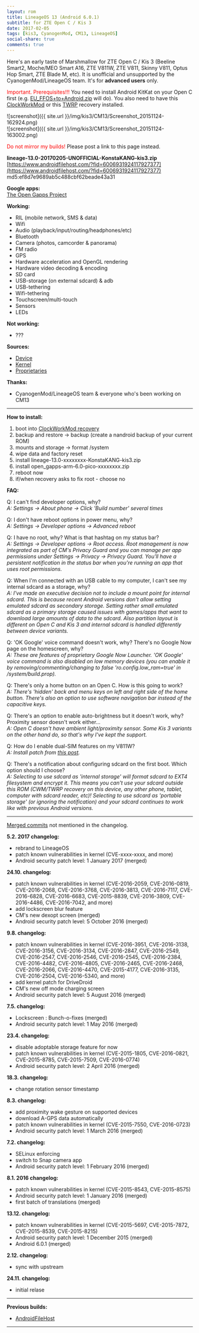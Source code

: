 ```yaml
---
layout: rom
title: LineageOS 13 (Android 6.0.1)
subtitle: for ZTE Open C / Kis 3
date: 2017-02-05
tags: [kis3, CyanogenMod, CM13, LineageOS]
social-share: true
comments: true
---
```


Here's an early taste of Marshmallow for ZTE Open C / Kis 3 (Beeline Smart2, Moche/MEO Smart A16, ZTE V811W, ZTE V811, Skinny V811, Optus Hop Smart, ZTE Blade M, etc). It is unofficial and unsupported by the CyanogenMod/LineageOS team. It's for **advanced users** only.

<span style="color:#FF0000;">Important. Prerequisites!!!</span> You need to install Android KitKat on your Open C first (e.g. [EU_FFOS+to+Android.zip](https://www.androidfilehost.com/?fid=4349826312261607875) will do). You also need to have this [ClockWorkMod](/devices/kis3/CWM) or this [TWRP](/devices/kis3/TWRP) recovery installed.

![screenshot]({{ site.url }}/img/kis3/CM13/Screenshot_20151124-162924.png)  
![screenshot]({{ site.url }}/img/kis3/CM13/Screenshot_20151124-163002.png)

<span style="color:#FF0000;">Do not mirror my builds!</span> Please post a link to this page instead.

**lineage-13.0-20170205-UNOFFICIAL-KonstaKANG-kis3.zip**  
[https://www.androidfilehost.com/?fid=6006931924117927377](https://www.androidfilehost.com/?fid=6006931924117927377)  
md5:ef8d7e9689ab5c488cbf62beade43a31

**Google apps:**  
[The Open Gapps Project](http://opengapps.org/?arch=arm&api=6.0&variant=pico)

**Working:**

- RIL (mobile network, SMS & data)
- Wifi
- Audio (playback/input/routing/headphones/etc)
- Bluetooth
- Camera (photos, camcorder & panorama)
- FM radio
- GPS
- Hardware acceleration and OpenGL rendering
- Hardware video decoding & encoding
- SD card
- USB-storage (on external sdcard) & adb
- USB-tethering
- Wifi-tethering
- Touchscreen/multi-touch
- Sensors
- LEDs

**Not working:**

- ???

**Sources:**

- [Device](https://github.com/KonstaT/android_device_zte_kis3/tree/cm-13.0)
- [Kernel](https://github.com/KonstaT/android_kernel_zte_msm8610/tree/cm-13.0)
- [Proprietaries](https://github.com/KonstaT/proprietary_vendor_zte/tree/cm-13.0)

**Thanks:**

- CyanogenMod/LineageOS team & everyone who's been working on CM13

----

**How to install:**

1. boot into [ClockWorkMod recovery](/devices/kis3/CWM)
2. backup and restore -> backup (create a nandroid backup of your current ROM)
3. mounts and storage -> format /system
4. wipe data and factory reset
5. install lineage-13.0-xxxxxxxx-KonstaKANG-kis3.zip
6. install open_gapps-arm-6.0-pico-xxxxxxxx.zip
7. reboot now
8. if/when recovery asks to fix root - choose no

**FAQ:**

Q: I can't find developer options, why?  
*A: Settings -> About phone -> Click 'Build number' several times*

Q: I don't have reboot options in power menu, why?  
*A: Settings -> Developer options -> Advanced reboot*

Q: I have no root, why? What is that hashtag on my status bar?  
*A: Settings -> Developer options -> Root access. Root management is now integrated as part of CM's Privacy Guard and you can manage per app permissions under Settings -> Privacy -> Privacy Guard. You'll have a persistent notification in the status bar when you're running an app that uses root permissions.*

Q: When I'm connected with an USB cable to my computer, I can't see my internal sdcard as a storage, why?  
*A: I've made an executive decision not to include a mount point for internal sdcard. This is because recent Android versions don't allow setting emulated sdcard as secondary storage. Setting rather small emulated sdcard as a primary storage caused issues with games/apps that want to download large amounts of data to the sdcard. Also partition layout is different on Open C and Kis 3 and internal sdcard is handled differently between device variants.*

Q: 'OK Google' voice command doesn't work, why? There's no Google Now page on the homescreen, why?  
*A: These are features of proprietary Google Now Launcher. 'OK Google' voice command is also disabled on low memory devices (you can enable it by removing/commenting/changing to false 'ro.config.low_ram=true' in /system/build.prop).*

Q: There's only a home button on an Open C. How is this going to work?  
*A: There's 'hidden' back and menu keys on left and right side of the home button. There's also an option to use software navigation bar instead of the capacitive keys.*

Q: There's an option to enable auto-brightness but it doesn't work, why? Proximity sensor doesn't work either...  
*A: Open C doesn't have ambient light/proximity sensor. Some Kis 3 variants on the other hand do, so that's why I've kept the support.*

Q: How do I enable dual-SIM features on my V811W?  
*A: Install patch from [this post](http://forum.xda-developers.com/showpost.php?p=65104843&postcount=49).*

Q: There's a notification about configuring sdcard on the first boot. Which option should I choose?  
*A: Selecting to use sdcard as 'internal storage' will format sdcard to EXT4 filesystem and encrypt it. This means you can't use your sdcard outside this ROM (CWM/TWRP recovery on this device, any other phone, tablet, computer with sdcard reader, etc)! Selecting to use sdcard as 'portable storage' (or ignoring the notification) and your sdcard continues to work like with previous Android versions.*

----

[Merged commits](https://review.lineageos.org/#/q/status:merged++branch:cm-13.0+-project:%255E.*device.*+-project:%255E.*kernel.*,n,z) not mentioned in the changelog.

**5.2. 2017 changelog:**

- rebrand to LineageOS
- patch known vulnerabilities in kernel (CVE-xxxx-xxxx, and more)
- Android security patch level: 1 January 2017 (merged)

**24.10. changelog:**

- patch known vulnerabilities in kernel (CVE-2016-2059, CVE-2016-0819, CVE-2016-2068, CVE-2016-3768, CVE-2016-3813, CVE-2016-7117, CVE-2016-6828, CVE-2016-6683, CVE-2015-8839, CVE-2016-3809, CVE-2016-4486, CVE-2016-7042, and more)
- add lockscreen blur feature
- CM's new dexopt screen (merged)
- Android security patch level: 5 October 2016 (merged)

**9.8. changelog:**

- patch known vulnerabilities in kernel (CVE-2016-3951, CVE-2016-3138, CVE-2016-3156, CVE-2016-3134, CVE-2016-2847, CVE-2016-2549, CVE-2016-2547, CVE-2016-2546, CVE-2016-2545, CVE-2016-2384, CVE-2016-4482, CVE-2016-4805, CVE-2016-2465, CVE-2016-2468, CVE-2016-2066, CVE-2016-4470, CVE-2015-4177, CVE-2016-3135, CVE-2016-2504, CVE-2016-5340, and more)
- add kernel patch for DriveDroid
- CM's new off mode charging screen
- Android security patch level: 5 August 2016 (merged)

**7.5. changelog:**

- Lockscreen : Bunch-o-fixes (merged)
- Android security patch level: 1 May 2016 (merged)

**23.4. changelog:**

- disable adoptable storage feature for now
- patch known vulnerabilities in kernel (CVE-2015-1805, CVE-2016-0821, CVE-2015-8785, CVE-2015-7509, CVE-2016-0774)
- Android security patch level: 2 April 2016 (merged)

**18.3. changelog:**

- change rotation sensor timestamp

**8.3. changelog:**

- add proximity wake gesture on supported devices
- download A-GPS data automatically
- patch known vulnerabilities in kernel (CVE-2015-7550, CVE-2016-0723)
- Android security patch level: 1 March 2016 (merged)

**7.2. changelog:**

- SELinux enforcing
- switch to Snap camera app
- Android security patch level: 1 February 2016 (merged)

**8.1. 2016 changelog:**

- patch known vulnerabilities in kernel (CVE-2015-8543, CVE-2015-8575)
- Android security patch level: 1 January 2016 (merged)
- first batch of translations (merged)

**13.12. changelog:**

- patch known vulnerabilities in kernel (CVE-2015-5697, CVE-2015-7872, CVE-2015-8539, CVE-2015-8215)
- Android security patch level: 1 December 2015 (merged)
- Android 6.0.1 (merged)

**2.12. changelog:**

- sync with upstream

**24.11. changelog:**

- initial relase

----

**Previous builds:**

- [AndroidFileHost](https://www.androidfilehost.com/?w=files&flid=90015)

----
